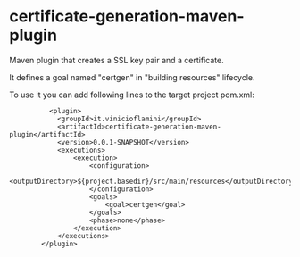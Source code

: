 # certificate-generation-maven-plugin

Maven plugin that creates a SSL key pair and a certificate.

It defines a goal named "certgen" in "building resources" lifecycle.

To use it you can add following lines to the target project pom.xml:

			  <plugin>
                <groupId>it.vinicioflamini</groupId>
                <artifactId>certificate-generation-maven-plugin</artifactId>
                <version>0.0.1-SNAPSHOT</version>
                <executions>
                    <execution>
                        <configuration>
                            <outputDirectory>${project.basedir}/src/main/resources</outputDirectory>
                        </configuration>
                        <goals>
                            <goal>certgen</goal>
                        </goals>
                        <phase>none</phase>  
                    </execution>
                </executions>
            </plugin>
